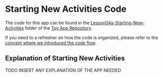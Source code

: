 
# Starting New Activities Code
The code for this app can be found in the [Lesson04a-Starting-New-Activities](https://github.com/udacity/ud851-Exercises/tree/student/Lesson04a-Starting-New-Activities/) folder of the [Toy App Repository](https://github.com/udacity/ud851-Exercises).

If you need to a refresher on how the code is organized, please refer to the [concept where we introduced the code flow](https://classroom.udacity.com/courses/ud851/lessons/93affc67-3f0b-4f9b-b3a4-a7a26f241a86/concepts/115d08bb-f114-46fa-b693-5c6ce1445c07).

## Explanation of Starting New Activities
TODO INSERT ANY EXPLANATION OF THE APP NEEDED
 